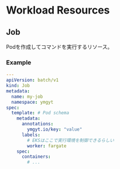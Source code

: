 # Workload Resources

## Job

Podを作成してコマンドを実行するリソース。

### Example

```yaml
---
apiVersion: batch/v1
kind: Job
metadata:
  name: my-job
  namespace: ymgyt
spec:
  template: # Pod schema
    metadata:
      annotations:
        ymgyt.io/key: "value"
      labels:
        # EKSはここで実行環境を制御できるらしい
        worker: fargate
    spec:
      containers:
        # ...
```
